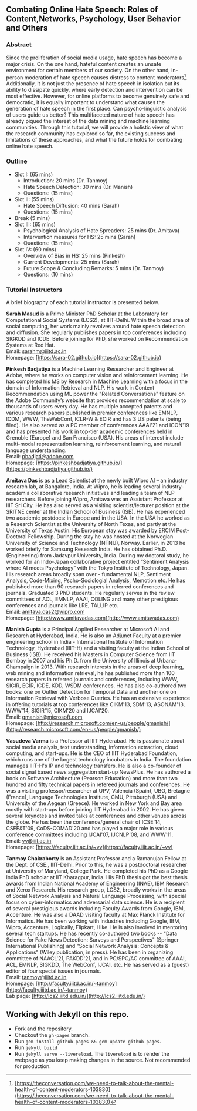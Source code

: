 ## Combating Online Hate Speech: Roles of Content,Networks, Psychology, User Behavior and Others

### Abstract
Since the proliferation of social media usage, hate speech has become a major crisis. On the one hand, hateful content creates an unsafe environment for certain members of our society. On the other hand, in-person moderation of hate speech causes distress to content moderators[^1]. Additionally, it is not just the presence of hate speech in isolation but its ability to dissipate quickly, where early detection and intervention can be most effective. However, for online platforms to become genuinely safe and democratic, it is equally important to understand what causes the generation of hate speech in the first place. Can psycho-linguistic analysis of users guide us better? This multifaceted nature of hate speech has already piqued the interest of the data mining and machine learning communities. Through this tutorial, we will provide a holistic view of what the research community has explored so far, the existing success and limitations of these approaches, and what the future holds for combating online hate speech.

[^1]: [https://theconversation.com/we-need-to-talk-about-the-mental-health-of-content-moderators-103830](https://theconversation.com/we-need-to-talk-about-the-mental-health-of-content-moderators-103830)


### Outline
- Slot I: (65 mins)
    - Introduction: 20 mins (Dr. Tanmoy)
    - Hate Speech Detection: 30 mins (Dr. Manish)
    - Questions: (15 mins)
- Slot II: (55 mins)
    - Hate Speech Diffusion: 40 mins (Sarah)
    - Questions: (15 mins)
- Break (5 mins)
- Slot III: (65 mins)
    - Psychological Analysis of Hate Spreaders: 25 mins (Dr. Amitava)
    - Intervention measures for HS: 25 mins (Sarah)
    - Questions: (15 mins)
- Slot IV: (60 mins)
    - Overview of Bias in HS: 25 mins (Pinkesh)
    - Current Developments: 25 mins (Sarah)
    - Future Scope & Concluding Remarks: 5 mins (Dr. Tanmoy)
    - Questions: (10 mins)

### Tutorial Instructors
A brief biography of each tutorial instructor is presented below.

**Sarah Masud** is a Prime Minister PhD Scholar at the Laboratory for Computational Social Systems (LCS2), at IIIT-Delhi. Within the broad area of social computing, her work mainly revolves around hate speech detection and diffusion. She regularly publishes papers in top conferences including SIGKDD and ICDE. Before joining for PhD, she worked on Recommendation Systems at Red Hat.  
Email: sarahm@iiitd.ac.in  
Homepage: [https://sara-02.github.io](https://sara-02.github.io)  

**Pinkesh Badjatiya** is a Machine Learning Researcher and Engineer at Adobe, where he works on computer vision and reinforcement learning. He has completed his MS by Research in Machine Learning with a focus in the domain of Information Retrieval and NLP. His work in Content Recommendation using ML power the "Related Conversations" feature on the Adobe Community’s website that provides recommendation at scale to thousands of users every day.
He has multiple accepted patents and various research papers published in premier conferences like EMNLP, ICDM, WWW, TheWebConf, ICLR-W & ECIR and has 3 US patents (being filed). He also served as a PC member of conferences AAAI'21 and ICON'19 and has presented his work in top-tier academic conferences held in Grenoble (Europe) and San Francisco (USA). His areas of interest include multi-modal representation learning, reinforcement learning, and natural language understanding.  
Email: pbadjati@adobe.com  
Homepage: [https://pinkeshbadjatiya.github.io/](https://pinkeshbadjatiya.github.io/)  

**Amitava Das** is as a Lead Scientist at the newly built Wipro AI – an industry research lab, at Bangalore, India. At Wipro, he is leading several industry-academia collaborative research initiatives and leading a team of NLP researchers.
Before joining Wipro, Amitava was an Assistant Professor at IIIT Sri City. He has also served as a visiting scientist/lecturer position at the SRITNE center at the Indian School of Business (ISB).
He has experienced two academic postdocs: in Europe and in the USA. In the USA he worked as a Research Scientist at the University of North Texas, and partly at the University of Texas Austin. His European stay was awarded by ERCIM Post-Doctoral Fellowship. During the stay he was hosted at the Norwegian University of Science and Technology (NTNU), Norway.
Earlier, in 2013 he worked briefly for Samsung Research India.
He has obtained Ph.D. (Engineering) from Jadavpur University, India. During my doctoral study, he worked for an Indo-Japan collaborative project entitled “Sentiment Analysis where AI meets Psychology” with the Tokyo Institute of Technology, Japan.
His research areas broadly span over - fundamental NLP, Sentiment Analysis, Code-Mixing, Pscho-Sociologial Analysis, Memotion etc. He has published more than 90 research papers in referred conferences and journals. Graduated 3 PhD students. He regularly serves in the review committees of ACL, EMNLP, AAAI, COLING and many other prestigious conferences and journals like LRE, TALLIP etc.  
Email: amitava.das2@wipro.com  
Homepage: [http://www.amitavadas.com](http://www.amitavadas.com)  

**Manish Gupta** is a Principal Applied Researcher at Microsoft AI and Research at Hyderabad, India. He is also an Adjunct Faculty at a premier engineering school in India - International Institute of Information Technology, Hyderabad (IIIT-H) and a visiting faculty at the Indian School of Business (ISB). He received his Masters in Computer Science from IIT Bombay in 2007 and his Ph.D. from the University of Illinois at Urbana-Champaign in 2013. With research interests in the areas of deep learning, web mining and information retrieval, he has published more than 100 research papers in referred journals and conferences, including WWW, SIGIR, ECIR, ICDE, KDD, WSDM conferences. He has also co-authored two books: one on Outlier Detection for Temporal Data and another one on Information Retrieval with Verbose Queries. He has an extensive experience in offering tutorials at top conferences like CIKM'13, SDM'13, ASONAM'13, WWW'14, SIGIR'15, CIKM'20 and IJCAI'20.  
Email: gmanish@microsoft.com  
Homepage: [http://research.microsoft.com/en-us/people/gmanish/](http://research.microsoft.com/en-us/people/gmanish/)  

**Vasudeva Varma** is a Professor at IIIT Hyderabad. He is passionate about social media analysis, text understanding, information extraction, cloud computing, and start-ups. He is the CEO of IIIT Hyderabad Foundation, which runs one of the largest technology incubators in India. The foundation manages IIIT-H's IP and technology transfers. He is also a co-founder of social signal based news aggregation start-up NewsPlus. He has authored a book on Software Architecture (Pearson Education) and more than two hundred and fifty technical papers in refereed journals and conferences.
He was a visiting professor/researcher at UPV, Valencia (Spain), UBO, Bretagne (France), Language Technologies Institute, CMU, Pittsburgh (USA) and University of the Aegean (Greece). He worked in New York and Bay area mostly with start-ups before joining IIIT Hyderabad in 2002.  He has given several keynotes and invited talks at conferences and other venues across the globe. He has been the conference/general chair of ICSE'14, CSEE\&T'09, CoDS-COMAD'20 and has played a major role in various conference committees including IJCAI'07, IJCNLP'08, and WWW'11.  
Email: vv@iiit.ac.in  
Homepage: [https://faculty.iiit.ac.in/~vv](https://faculty.iiit.ac.in/~vv)  

**Tanmoy Chakraborty** is an Assistant Professor and a Ramanujan Fellow at the Dept. of CSE., IIIT-Delhi. Prior to this, he was a postdoctoral researcher at University of Maryland, College Park. He completed his PhD as a Google India PhD scholar at IIT Kharagpur, India. His PhD thesis got the best thesis awards from Indian National Academy of Engineering (INAE), IBM Research and Xerox Research. His research group, LCS2, broadly works in the areas of Social Network Analysis and Natural Language Processing, with special focus on cyber-informatics and adversarial data science. He is a recipient of several prestigious awards including Faculty Awards from Google, IBM, Accenture. He was also a DAAD visiting faculty at Max Planck Institute for Informatics. He has been working with industries including Google, IBM, Wipro, Accenture, Logically, Flipkart, Hike. He is also involved in mentoring several tech startups. He has recently co-authored two books -- "Data Science for Fake News Detection: Surveys and Perspectives" (Springer International Publishing) and "Social Network Analysis: Concepts & Applications" (Wiley publication, in press). He has been in organizing committee of NAACL'21, PAKDD'21, and in PC/SPC/AC committee of AAAI, ACL, EMNLP, SIGKDD, The WebConf, IJCAI, etc. He has served as a (guest) editor of four special issues in journals.  
Email: tanmoy@iiitd.ac.in  
Homepage: [http://faculty.iiitd.ac.in/~tanmoy](http://faculty.iiitd.ac.in/~tanmoy)  
Lab page: [http://lcs2.iiitd.edu.in/](http://lcs2.iiitd.edu.in/)  


## Working with Jekyll on this repo.
* Fork and the repository.
* Checkout the `gh-pages` branch.
* Run `gem install github-pages && gem update github-pages`.
* Run `jekyll build`
* Run `jekyll serve --livereload`. The `livereload` is to render the webpage as you keep making changes in the source. Not recommended for production.